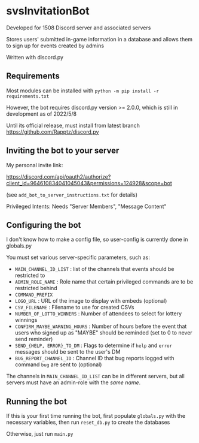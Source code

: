 # svsInvitationBot
Developed for 1508 Discord server and associated servers

Stores users' submitted in-game information in a database and allows them to sign up for events created by admins

Written with discord.py

## Requirements
Most modules can be installed with `python -m pip install -r requirements.txt`

However, the bot requires discord.py version >= 2.0.0, which is still in development as of 2022/5/8

Until its official release, must install from latest branch https://github.com/Rapptz/discord.py

## Inviting the bot to your server
My personal invite link: 

https://discord.com/api/oauth2/authorize?client_id=964610834041045043&permissions=124928&scope=bot

(see `add_bot_to_server_instructions.txt` for details)

Privileged Intents: Needs "Server Members", "Message Content" 

## Configuring the bot
I don't know how to make a config file, so user-config is currently done in globals.py

You must set various server-specific parameters, such as: 

* `MAIN_CHANNEL_ID_LIST` : list of the channels that events should be restricted to 
* `ADMIN_ROLE_NAME` : Role name that certain privileged commands are to be restricted behind
* `COMMAND_PREFIX`
* `LOGO_URL` : URL of the image to display with embeds (optional)
* `CSV_FILENAME` : Filename to use for created CSVs
* `NUMBER_OF_LOTTO_WINNERS` : Number of attendees to select for lottery winnings
* `CONFIRM_MAYBE_WARNING_HOURS` : Number of hours before the event that users who signed up as "MAYBE" should be reminded (set to 0 to never send reminder)
* `SEND_{HELP, ERROR}_TO_DM` : Flags to determine if `help` and `error` messages should be sent to the user's DM
* `BUG_REPORT_CHANNEL_ID` : Channel ID that bug reports logged with command `bug` are sent to (optional)

The channels in `MAIN_CHANNEL_ID_LIST` can be in different servers, but all servers must have an admin-role with the *same name*.

## Running the bot
If this is your first time running the bot, first populate `globals.py` with the necessary variables, then run `reset_db.py` to create the databases

Otherwise, just run `main.py`
